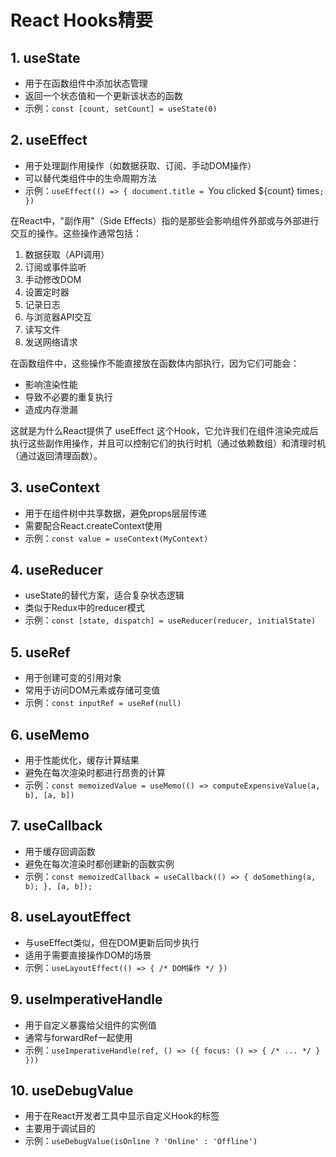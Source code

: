 # React Hooks精要

## 1. useState
- 用于在函数组件中添加状态管理
- 返回一个状态值和一个更新该状态的函数
- 示例：`const [count, setCount] = useState(0)`

## 2. useEffect
- 用于处理副作用操作（如数据获取、订阅、手动DOM操作）
- 可以替代类组件中的生命周期方法
- 示例：`useEffect(() => { document.title = `You clicked ${count} times`; })`
  
在React中，"副作用"（Side Effects）指的是那些会影响组件外部或与外部进行交互的操作。这些操作通常包括：

1. 数据获取（API调用）
2. 订阅或事件监听
3. 手动修改DOM
4. 设置定时器
5. 记录日志
6. 与浏览器API交互
7. 读写文件
8. 发送网络请求

在函数组件中，这些操作不能直接放在函数体内部执行，因为它们可能会：

- 影响渲染性能
- 导致不必要的重复执行
- 造成内存泄漏

这就是为什么React提供了 useEffect 这个Hook，它允许我们在组件渲染完成后执行这些副作用操作，并且可以控制它们的执行时机（通过依赖数组）和清理时机（通过返回清理函数）。

## 3. useContext
- 用于在组件树中共享数据，避免props层层传递
- 需要配合React.createContext使用
- 示例：`const value = useContext(MyContext)`

## 4. useReducer
- useState的替代方案，适合复杂状态逻辑
- 类似于Redux中的reducer模式
- 示例：`const [state, dispatch] = useReducer(reducer, initialState)`

## 5. useRef
- 用于创建可变的引用对象
- 常用于访问DOM元素或存储可变值
- 示例：`const inputRef = useRef(null)`

## 6. useMemo
- 用于性能优化，缓存计算结果
- 避免在每次渲染时都进行昂贵的计算
- 示例：`const memoizedValue = useMemo(() => computeExpensiveValue(a, b), [a, b])`

## 7. useCallback
- 用于缓存回调函数
- 避免在每次渲染时都创建新的函数实例
- 示例：`const memoizedCallback = useCallback(() => { doSomething(a, b); }, [a, b]);`

## 8. useLayoutEffect
- 与useEffect类似，但在DOM更新后同步执行
- 适用于需要直接操作DOM的场景
- 示例：`useLayoutEffect(() => { /* DOM操作 */ })`

## 9. useImperativeHandle
- 用于自定义暴露给父组件的实例值
- 通常与forwardRef一起使用
- 示例：`useImperativeHandle(ref, () => ({ focus: () => { /* ... */ } }))`

## 10. useDebugValue
- 用于在React开发者工具中显示自定义Hook的标签
- 主要用于调试目的
- 示例：`useDebugValue(isOnline ? 'Online' : 'Offline')`